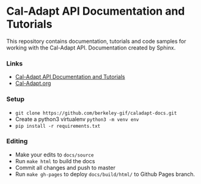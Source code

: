 # Cal-Adapt API Documentation and Tutorials

This repository contains documentation, tutorials and code samples for working with the Cal-Adapt API. Documentation created by Sphinx.

### Links
- [Cal-Adapt API Documentation and Tutorials](https://berkeley-gif.github.io/caladapt-docs/index.html)
- [Cal-Adapt.org](beta.cal-adapt.org) 

### Setup
- `git clone https://github.com/berkeley-gif/caladapt-docs.git`
- Create a python3 virtualenv `python3 -m venv env`
- `pip install -r requirements.txt`

### Editing
- Make your edits to `docs/source`
- Run `make html` to build the docs
- Commit all changes and push to master
- Run `make gh-pages` to deploy `docs/build/html/` to Github Pages branch.
